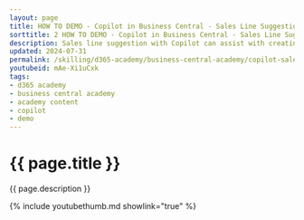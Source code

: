 ```yaml
---
layout: page
title: HOW TO DEMO - Copilot in Business Central - Sales Line Suggestions
sorttitle: 2 HOW TO DEMO - Copilot in Business Central - Sales Line Suggestions
description: Sales line suggestion with Copilot can assist with creating lines on sales documents such as sales quotes, orders, and invoices based on structured input or natural language. The feature isn't a general-purpose chat, but a highly specific and integrated experience that you can use on sales documents. The feature offers two distinct skills that can help you find data about individual products or the entire documents.
updated: 2024-07-31
permalink: /skilling/d365-academy/business-central-academy/copilot-salesline
youtubeid: mAe-Xi1uCxk
tags: 
- d365 academy
- business central academy
- academy content
- copilot
- demo
---
```


# {{ page.title }}

{{ page.description }}

{% include youtubethumb.md showlink="true" %}
